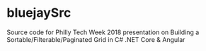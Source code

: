 # bluejaySrc
Source code for Philly Tech Week 2018 presentation on Building a Sortable/Filterable/Paginated Grid in C# .NET Core &amp; Angular
